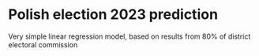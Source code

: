 # Polish election 2023 prediction
Very simple linear regression model, based on results from 80% of district electoral commission

